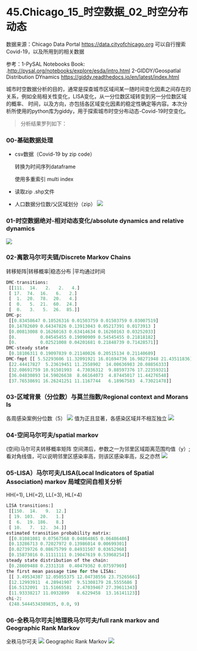 # 45.Chicago_15_时空数据_02_时空分布动态
数据来源：Chicago Data Portal https://data.cityofchicago.org 可以自行搜索Covid-19，以及所用到的相关数据

参考：1-PySAL Notebooks Book: .http://pysal.org/notebooks/explore/esda/intro.html 
2-GIDDY/GeospatIal Distribution DYnamics https://giddy.readthedocs.io/en/latest/index.html

城市时空数据分析的目的，通常是探查城市区域间某一随时间变化因素之间存在的关系，例如全局相关性变化，LISA变化，从一分位数区域转变到另一分位数区域的概率、
时间，以及方向，亦包括各区域变化因素的稳定性确定等内容。本次分析所使用的python库为giddy，用于探索城市时空分布动态-Covid-19时空变化。

> 分析结果罗列如下：

### 00-基础数据处理
* csv数据（Covid-19 by zip code）

  转换为时间序列dataframe

  使用多重索引 multi index

* 读取zip .shp文件
* 人口数据分位数/父区域划分（zip）
![](https://github.com/richieBao/python-urbanPlanning/blob/master/images/45_01.jpg)

### 01-时空数据绝对-相对动态变化/absolute dynamics and relative dynamics
![](https://github.com/richieBao/python-urbanPlanning/blob/master/images/45_02.jpg)

### 02-离散马尔可夫链/Discrete Markov Chains
转移矩阵|转移概率|稳态分布 |平均通过时间 
```python
DMC-transitions:
 [[111.  14.   2.   2.   4.]
 [ 17.  74.  16.   6.   2.]
 [  1.  20.  78.  20.   4.]
 [  0.   5.  21.  60.  24.]
 [  0.   3.   5.  26.  85.]]
DMC-p:
 [[0.83458647 0.10526316 0.01503759 0.01503759 0.03007519]
 [0.14782609 0.64347826 0.13913043 0.05217391 0.0173913 ]
 [0.00813008 0.16260163 0.63414634 0.16260163 0.03252033]
 [0.         0.04545455 0.19090909 0.54545455 0.21818182]
 [0.         0.02521008 0.04201681 0.21848739 0.71428571]]
DMC-steady state
 [0.18106311 0.19097839 0.21140026 0.20515134 0.21140689]
DMC-fmpt [[ 5.52293606 11.32091921 16.01694736 16.98271948 21.43511836]
 [22.44417827  5.23619451 11.2558902  14.00636983 20.08856333]
 [32.08691759 10.91501993  4.73036312  9.88597376 17.22359321]
 [36.04830893 14.59026638  8.66164073  4.87445017 11.44276548]
 [37.76538691 16.26241251 11.1167744   6.18967583  4.73021478]]
```
 
 ### 03-区域背景（分位数）与莫兰指数/Regional context and Morans Is
 各周感染案例分位数（5）
 ![](https://github.com/richieBao/python-urbanPlanning/blob/master/images/45_03.png)
 值为正且显著，各感染区域并不相互独立
 ![](https://github.com/richieBao/python-urbanPlanning/blob/master/images/45_04.png)
 
### 04-空间马尔可夫/spatial markov
(空间)马尔可夫转移概率矩阵
空间滞后，参数之一为邻里区域距离范围均值（y）;看对角线值，可以说明邻里区感染率高，则该区感染率高，反之亦然
![](https://github.com/richieBao/python-urbanPlanning/blob/master/images/45_05.jpg)

### 05-LISA）马尔可夫/LISA(Local Indicators of Spatial Association) markov 局域空间自相关分析
HH(=1), LH(=2), LL(=3), HL(=4)
```python
LISA transitions:]
 [[150.  14.   9.  12.]
 [ 19. 103.  20.   1.]
 [  6.  19. 186.   8.]
 [ 10.   7.  12.  34.]]
estimated transition probability matrix:
 [[0.81081081 0.07567568 0.04864865 0.06486486]
 [0.13286713 0.72027972 0.13986014 0.00699301]
 [0.02739726 0.08675799 0.84931507 0.03652968]
 [0.15873016 0.11111111 0.19047619 0.53968254]]
steady state distribution of the chain:
 [0.28609488 0.2331318  0.40479362 0.07597969]
the first mean passage time for the LISAs:
 [[ 3.49534387 12.05055375 12.04738556 23.75265661]
 [12.12993911  4.28941907  9.51308179 28.5555686 ]
 [16.5132091  11.51665581  2.47039467 27.39611343]
 [11.93338217 11.0932899   8.6229458  13.16141123]]
chi-2:
 (248.5444534389835, 0.0, 9)
 ```
 
 ### 06-全秩马尔可夫|地理秩马尔可夫/full rank markov and Geographic Rank Markov
 全秩马尔可夫
 ![](https://github.com/richieBao/python-urbanPlanning/blob/master/images/45_06.jpg)
 Geographic Rank Markov
  ![](https://github.com/richieBao/python-urbanPlanning/blob/master/images/45_07.jpg)
 
